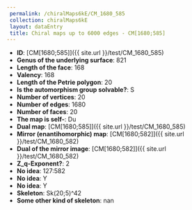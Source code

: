 ```yaml
--- 
 permalink: /chiralMaps6kE/CM_1680_585 
 collection: chiralMaps6kE
 layout: dataEntry
 title: Chiral maps up to 6000 edges - CM[1680;585]
---
```


- **ID**: [CM[1680;585]]({{ site.url }}/test/CM_1680_585)
- **Genus of the underlying surface**: 821
- **Length of the face**: 168
- **Valency**: 168
- **Length of the Petrie polygon**: 20
- **Is the automorphism group solvable?**: S
- **Number of vertices**: 20
- **Number of edges**: 1680
- **Number of faces**: 20
- **The map is self-**: Du
- **Dual map**: [CM[1680;585]]({{ site.url }}/test/CM_1680_585)
- **Mirror (enantihomorphic) map**: [CM[1680;582]]({{ site.url }}/test/CM_1680_582)
- **Dual of the mirror image**: [CM[1680;582]]({{ site.url }}/test/CM_1680_582)
- **Z_q-Exponent?**: 2
- **No idea**:  127:582
- **No idea**: Y
- **No idea**: Y
- **Skeleton**: Sk(20;5)^42
- **Some other kind of skeleton**: nan
